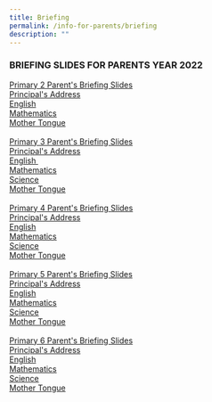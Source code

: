 ```yaml
---
title: Briefing
permalink: /info-for-parents/briefing
description: ""
---
```

<h3>BRIEFING SLIDES FOR PARENTS YEAR 2022</h3>
<div><u>Primary 2 Parent's Briefing Slides</u></div>
<div><a href="https://bukittimahpri.moe.edu.sg/qql/slot/u768/Information%20for%20parents/2022/P2%20Ps%20Address.pdf" target="">Principal's Address</a></div>
<div><a href="https://bukittimahpri.moe.edu.sg/qql/slot/u768/Information%20for%20parents/2022/P2%20Subject%20Briefing%20-%20EL.pdf" target="">English</a>&nbsp;</div>
<div><a href="https://bukittimahpri.moe.edu.sg/qql/slot/u768/Information%20for%20parents/2022/P2%20Subject%20Briefing%20-%20Math.pdf" target="">Mathematics</a></div>
<div><a href="https://bukittimahpri.moe.edu.sg/qql/slot/u768/Information%20for%20parents/2022/P2%20Subject%20Briefing%20-%20MT.pdf" target="">Mother Tongue</a></div>
<br>
<div><u>Primary 3 Parent's Briefing Slides</u></div>
<div>
<div><a href="https://bukittimahpri.moe.edu.sg/qql/slot/u768/Information%20for%20parents/2022/P3%20Ps%20Address.pdf" target="">Principal's Address</a></div>
<div><a href="https://bukittimahpri.moe.edu.sg/qql/slot/u768/Information%20for%20parents/2022/P3%20Subject%20Briefing%20-%20EL.pdf" target="">English&nbsp;</a></div>
<div><a href="https://bukittimahpri.moe.edu.sg/qql/slot/u768/Information%20for%20parents/2022/P3%20Subject%20Briefing%20-%20Math.pdf" target="">Mathematics</a></div>
<div><a href="https://bukittimahpri.moe.edu.sg/qql/slot/u768/Information%20for%20parents/2022/P3%20Subject%20Briefing%20-%20Science.pdf" target="">Science</a></div>
<div><a href="https://bukittimahpri.moe.edu.sg/qql/slot/u768/Information%20for%20parents/2022/P3%20Subject%20Briefing%20-%20MT.pdf" target="">Mother Tongue</a></div>
</div>
<br>
<div><u>Primary 4 Parent's Briefing Slides</u></div>
<div>
<div><a href="https://bukittimahpri.moe.edu.sg/qql/slot/u768/Information%20for%20parents/2022/P4%20Ps%20Address.pdf" target="">Principal's Address</a></div>
<div><a href="https://bukittimahpri.moe.edu.sg/qql/slot/u768/Information%20for%20parents/2022/P4%20Subject%20Briefing%20-%20EL.pdf" target="">English</a>&nbsp;</div>
<div><a href="https://bukittimahpri.moe.edu.sg/qql/slot/u768/Information%20for%20parents/2022/P4%20Subject%20Briefing%20-%20Math.pdf" target="">Mathematics</a></div>
<div><a href="https://bukittimahpri.moe.edu.sg/qql/slot/u768/Information%20for%20parents/2022/P4%20Subject%20Briefing%20-%20Science.pdf" target="">Science</a></div>
<div><a href="https://bukittimahpri.moe.edu.sg/qql/slot/u768/Information%20for%20parents/2022/P4%20Subject%20Briefing%20-%20MT.pdf" target="">Mother Tongue</a></div>
</div>
<br>
<div><u>Primary 5 Parent's Briefing Slides<br /></u></div>
<div>
<div><a href="https://bukittimahpri.moe.edu.sg/qql/slot/u768/Information%20for%20parents/2022/P5%20Ps%20Address.pdf" target="">Principal's Address</a></div>
<div><a href="https://bukittimahpri.moe.edu.sg/qql/slot/u768/Information%20for%20parents/2022/P5%20Subject%20Briefing%20-%20EL.pdf" target="">English</a>&nbsp;</div>
<div><a href="https://bukittimahpri.moe.edu.sg/qql/slot/u768/Information%20for%20parents/2022/P5%20Subject%20Briefing%20-%20Math.pdf" target="">Mathematics</a></div>
<div><a href="https://bukittimahpri.moe.edu.sg/qql/slot/u768/Information%20for%20parents/2022/P5%20Subject%20Briefing%20-%20Science.pdf" target="">Science</a></div>
<div><a href="https://bukittimahpri.moe.edu.sg/qql/slot/u768/Information%20for%20parents/2022/P5%20Subject%20Briefing%20-%20MT.pdf" target="">Mother Tongue</a></div>
</div>
<br>
<div><u>Primary 6 Parent's Briefing Slides</u></div>
<div>
<div><a href="https://bukittimahpri.moe.edu.sg/qql/slot/u768/Information%20for%20parents/2022/P6%20Ps%20Address.pdf" target="">Principal's Address</a></div>
<div><a href="https://bukittimahpri.moe.edu.sg/qql/slot/u768/Information%20for%20parents/2022/P6%20Subject%20Briefing%20-%20EL.pdf" target="">English</a>&nbsp;</div>
<div><a href="https://bukittimahpri.moe.edu.sg/qql/slot/u768/Information%20for%20parents/2022/P6%20Subject%20Briefing%20-%20Math.pdf" target="">Mathematics</a></div>
<div><a href="https://bukittimahpri.moe.edu.sg/qql/slot/u768/Information%20for%20parents/2022/P6%20Subject%20Briefing%20-%20Science.pdf" target="">Science</a></div>
<div><a href="https://bukittimahpri.moe.edu.sg/qql/slot/u768/Information%20for%20parents/2022/P6%20Subject%20Briefing%20-%20MT.pdf" target="">Mother Tongue</a></div>
</div>